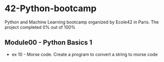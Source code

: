 # 42-Python-bootcamp
Python and Machine Learning bootcamp organized by Ecole42 in Paris. The project completed 0% out of 100%

## Module00 - Python Basics 1

- ex 10 - Morse code.  Create a program to convert a string to morse code
